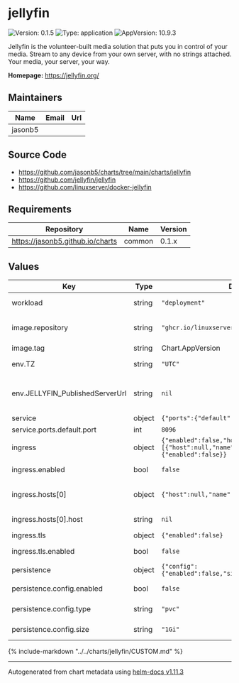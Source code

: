 # jellyfin

![Version: 0.1.5](https://img.shields.io/badge/Version-0.1.5-informational?style=flat-square) ![Type: application](https://img.shields.io/badge/Type-application-informational?style=flat-square) ![AppVersion: 10.9.3](https://img.shields.io/badge/AppVersion-10.9.3-informational?style=flat-square)

Jellyfin is the volunteer-built media solution that puts you in control of your media. Stream to any device from your own server, with no strings attached. Your media, your server, your way.

**Homepage:** <https://jellyfin.org/>

## Maintainers

| Name | Email | Url |
| ---- | ------ | --- |
| jasonb5 |  |  |

## Source Code

* <https://github.com/jasonb5/charts/tree/main/charts/jellyfin>
* <https://github.com/jellyfin/jellyfin>
* <https://github.com/linuxserver/docker-jellyfin>

## Requirements

| Repository | Name | Version |
|------------|------|---------|
| https://jasonb5.github.io/charts | common | 0.1.x |

## Values

| Key | Type | Default | Description |
|-----|------|---------|-------------|
| workload | string | `"deployment"` | The default [workload](https://jasonb5.github.io/charts/site/guide/common-library/#workload) type |
| image.repository | string | `"ghcr.io/linuxserver/jellyfin"` | Container image repository |
| image.tag | string | Chart.AppVersion | Image tag |
| env.TZ | string | `"UTC"` | Set the timezone |
| env.JELLYFIN_PublishedServerUrl | string | `nil` | Server Url based on primary IP address |
| service | object | `{"ports":{"default":{"port":8096}}}` | [Service](https://jasonb5.github.io/charts/site/guide/common-library/#service) |
| service.ports.default.port | int | `8096` | Default port |
| ingress | object | `{"enabled":false,"hosts":[{"host":null,"name":"default"}],"tls":{"enabled":false}}` | [Ingress](https://jasonb5.github.io/charts/site/guide/common-library/#ingress) |
| ingress.enabled | bool | `false` | Enable/disable ingress |
| ingress.hosts[0] | object | `{"host":null,"name":"default"}` | Reference default service |
| ingress.hosts[0].host | string | `nil` | Ingress hostname |
| ingress.tls | object | `{"enabled":false}` | [TLS](https://jasonb5.github.io/charts/site/guide/common-library/#tls) |
| ingress.tls.enabled | bool | `false` | Enable/disable tls |
| persistence | object | `{"config":{"enabled":false,"size":"1Gi","type":"pvc"}}` | [Persistence](https://jasonb5.github.io/charts/site/guide/common-library/#persistence) |
| persistence.config.enabled | bool | `false` | Enable/disable persistence |
| persistence.config.type | string | `"pvc"` | Type of volume mount |
| persistence.config.size | string | `"1Gi"` | Size of volume |

{%
include-markdown "../../charts/jellyfin/CUSTOM.md"
%}

----------------------------------------------
Autogenerated from chart metadata using [helm-docs v1.11.3](https://github.com/norwoodj/helm-docs/releases/v1.11.3)
